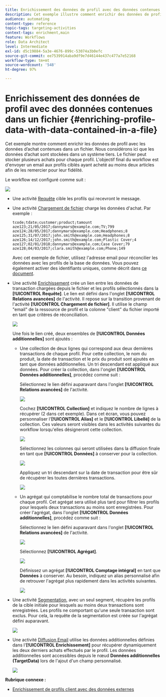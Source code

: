 ```yaml
---
title: Enrichissement des données de profil avec des données contenues dans un fichier
description: Cet exemple illustre comment enrichir des données de profil avec des données d'achat contenues dans un fichier.
audience: automating
content-type: reference
topic-tags: targeting-activities
context-tags: enrichment,main
feature: Workflows
role: Data Architect
level: Intermediate
exl-id: d5c19884-5a3e-4676-899c-53074a3b0efc
source-git-commit: ee7539914aba9df9e7d46144e437c477a7e52168
workflow-type: tm+mt
source-wordcount: '548'
ht-degree: 97%

---
```


# Enrichissement des données de profil avec des données contenues dans un fichier {#enriching-profile-data-with-data-contained-in-a-file}

Cet exemple montre comment enrichir les données de profil avec les données d’achat contenues dans un fichier. Nous considérons ici que les données d’achat sont stockées dans un système tiers. Le fichier peut stocker plusieurs achats pour chaque profil. L&#39;objectif final du workflow est d&#39;envoyer un email aux profils ciblés ayant acheté au moins deux articles afin de les remercier pour leur fidélité.

Le workflow est configuré comme suit :

![](assets/enrichment_example_workflow.png)

* Une activité [Requête](../../automating/using/query.md) cible les profils qui recevront le message.
* Une activité [Chargement de fichier](../../automating/using/load-file.md) charge les données d&#39;achat. Par exemple :

   ```
   tcode;tdate;customer;product;tamount
   aze123;21/05/2017;dannymars@example.com;TV;799
   aze124;28/05/2017;dannymars@example.com;Headphones;8
   aze125;31/07/2017;john.smith@example.com;Headphones;8
   aze126;14/12/2017;john.smith@example.com;Plastic Cover;4
   aze127;02/01/2018;dannymars@example.com;Case Cover;79
   aze128;04/03/2017;clara.smith@example.com;Phone;149
   ```

   Avec cet exemple de fichier, utilisez l&#39;adresse email pour réconcilier les données avec les profils de la base de données. Vous pouvez également activer des identifiants uniques, comme décrit dans [ce document](../../developing/using/configuring-the-resource-s-data-structure.md#generating-a-unique-id-for-profiles-and-custom-resources).

* Une activité [Enrichissement](../../automating/using/enrichment.md) crée un lien entre les données de transaction chargées depuis le fichier et les profils sélectionnés dans la **[!UICONTROL Requête]**. Le lien est défini dans l&#39;onglet **[!UICONTROL Relations avancées]** de l&#39;activité. Il repose sur la transition provenant de l&#39;activité **[!UICONTROL Chargement de fichier]**. Il utilise le champ &quot;email&quot; de la ressource de profil et la colonne &quot;client&quot; du fichier importé en tant que critères de réconciliation.

   ![](assets/enrichment_example_workflow2.png)

   Une fois le lien créé, deux ensembles de **[!UICONTROL Données additionnelles]** sont ajoutés :

   * Une collection de deux lignes qui correspond aux deux dernières transactions de chaque profil. Pour cette collection, le nom du produit, la date de transaction et le prix du produit sont ajoutés en tant que données additionnelles. Un tri descendant est appliqué aux données. Pour créer la collection, dans l&#39;onglet **[!UICONTROL Données additionnelles]**, procédez comme suit :

      Sélectionnez le lien défini auparavant dans l&#39;onglet **[!UICONTROL Relations avancées]** de l&#39;activité.

      ![](assets/enrichment_example_workflow3.png)

      Cochez **[!UICONTROL Collection]** et indiquez le nombre de lignes à récupérer (2 dans cet exemple). Dans cet écran, vous pouvez personnaliser l&#39;**[!UICONTROL Alias]** et le **[!UICONTROL Libellé]** de la collection. Ces valeurs seront visibles dans les activités suivantes du workflow lorsqu&#39;elles désigneront cette collection.

      ![](assets/enrichment_example_workflow4.png)

      Sélectionnez les colonnes qui seront utilisées dans la diffusion finale en tant que **[!UICONTROL Données]** à conserver pour la collection.

      ![](assets/enrichment_example_workflow6.png)

      Appliquez un tri descendant sur la date de transaction pour être sûr de récupérer les toutes dernières transactions.

      ![](assets/enrichment_example_workflow7.png)

   * Un agrégat qui comptabilise le nombre total de transactions pour chaque profil. Cet agrégat sera utilisé plus tard pour filtrer les profils pour lesquels deux transactions au moins sont enregistrées. Pour créer l&#39;agrégat, dans l&#39;onglet **[!UICONTROL Données additionnelles]**, procédez comme suit :

      Sélectionnez le lien défini auparavant dans l&#39;onglet **[!UICONTROL Relations avancées]** de l&#39;activité.

      ![](assets/enrichment_example_workflow3.png)

      Sélectionnez **[!UICONTROL Agrégat]**.

      ![](assets/enrichment_example_workflow8.png)

      Définissez un agrégat **[!UICONTROL Comptage intégral]** en tant que **Données** à conserver. Au besoin, indiquez un alias personnalisé afin de retrouver l&#39;agrégat plus rapidement dans les activités suivantes.

      ![](assets/enrichment_example_workflow9.png)

* Une activité [Segmentation](../../automating/using/segmentation.md), avec un seul segment, récupère les profils de la cible initiale pour lesquels au moins deux transactions sont enregistrées. Les profils ne comportant qu&#39;une seule transaction sont exclus. Pour cela, la requête de la segmentation est créée sur l&#39;agrégat défini auparavant.

   ![](assets/enrichment_example_workflow5.png)

* Une activité [Diffusion Email](../../automating/using/email-delivery.md) utilise les données additionnelles définies dans l&#39;**[!UICONTROL Enrichissement]** pour récupérer dynamiquement les deux derniers achats effectués par le profil. Les données additionnelles sont accessibles depuis le nœud **Données additionnelles (TargetData)** lors de l&#39;ajout d&#39;un champ personnalisé.

   ![](assets/enrichment_example_workflow10.png)

**Rubrique connexe :**

* [Enrichissement de profils client avec des données externes](https://helpx.adobe.com/fr/campaign/kb/simplify-campaign-management.html#Managedatatofuelengagingexperiences)

